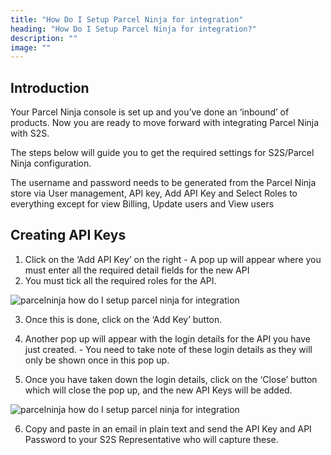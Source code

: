 ```yaml
---
title: "How Do I Setup Parcel Ninja for integration"
heading: "How Do I Setup Parcel Ninja for integration?"
description: ""
image: ""
---
```


## Introduction

Your Parcel Ninja console is set up and you’ve done an ‘inbound’ of products. Now you are ready to move forward with integrating Parcel Ninja with S2S.

The steps below will guide you to get the required settings for S2S/Parcel Ninja configuration. 

The username and password needs to be generated from the Parcel Ninja store via User management, API key, Add API Key and Select Roles to everything except for view Billing, Update users and View users

## Creating API Keys

1.  Click on the ‘Add API Key’ on the right - A pop up will appear where you must enter all the required detail fields for the new API 
2.  You must tick all the required roles for the API. 

![parcelninja how do I setup parcel ninja for integration](/uploads/parcelninja-how-do-I-setup-parcel-ninja-for-integration-1.png)  

3. Once this is done, click on the ‘Add Key’ button.

4. Another pop up will appear with the login details for the API you have just created. - You need to take note of these login details as they will only be shown once in this pop up. 

5. Once you have taken down the login details, click on the ‘Close’ button which will close the pop up, and the new API Keys will be added.  

![parcelninja how do I setup parcel ninja for integration](/uploads/parcelninja-how-do-I-setup-parcel-ninja-for-integration-2.png)

6. Copy and paste in an email in plain text and send the API Key and API Password to your S2S Representative who will capture these.